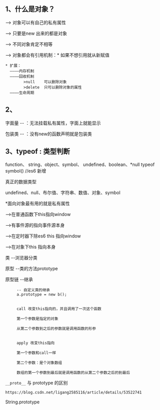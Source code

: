 ## 1、什么是对象？
  --> 对象可以有自己的私有属性

  --> 只要是new 出来的都是对象

  --> 不同对象肯定不相等

  --> 对象都会有引用机制：* 如果不想引用就从新赋值
  	
  	* 扩展：
  	  ————内存机制
  	  ————回收机制  
  	  		>null	 可以删除对象
  	  		>delete  只可以删除对象的属性
  	  ————生命周期


## 2、
字面量 -- ：无法挂载私有属性，字面上就能显示

包装类 -- ：没有new的函数声明就是包装类 


## 3、typeof : 类型判断

function、 string、object、symbol、 undefined、boolean、*null
typeof symbol() //es6 新增



真正的数据类型

undefined、null、布尔值、字符串、数值、对象、symbol


*面向对象最有用的就是私有属性


-->在普通函数下this指向window

-->有事件源的指向事件源本身

-->在定时器下除es6 this 指向window

-->在对象下this 指向本身



类     --浏览器分类

原型   --类的方法prototype

原型链 --继承

		 -- 自定义类的继承
		 a.prototype = new b();


		 call 改变this指向的，并且调用了一次这个函数

		 第一个参数是指定的对象

		 从第二个参数到之后的参数就是调用函数的形参


		 apply 改变this指向

		 第一个参数和call一样

		 第二个参数：是个对象数组

		 数组的第一个参数到最后就是调用函数的从第二个参数之后的到最后


`__proto__` 与 prototype 的区别

	https://blog.csdn.net/ligang2585116/article/details/53522741



String.prototype







